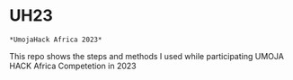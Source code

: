# UH23
`*UmojaHack Africa 2023*`

This repo shows the steps and methods I used while participating UMOJA HACK Africa Competetion in 2023

